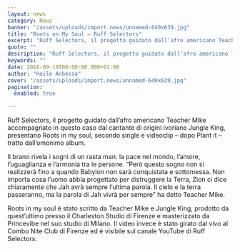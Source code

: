 ```yaml
---
layout: news
category: News
banner: "/assets/uploads/import.news/unnamed-640x639.jpg"
title: "Roots on My Soul – Ruff Selectors"
excerpt: "Ruff Selectors, il progetto guidato dall’afro americano Teacher Mike accompagnato in questo caso dal cantante di origini ivoriane Jungle King, presentano Roots in my soul, secondo single e videoclip – dopo Plant it – tratto dall’omonimo album. Il brano rivela i sogni di un rasta man: la pace nel mondo, l’amore, l’uguaglianza e l’armonia tra [&hellip"
quote: ""
description: "Ruff Selectors, il progetto guidato dall’afro americano Teacher Mike accompagnato in questo caso dal cantante di origini ivoriane Jungle King, presentano Roots in my soul, secondo single e videoclip – dopo Plant it – tratto dall’omonimo album. Il brano rivela i sogni di un rasta man: la pace nel mondo, l’amore, l’uguaglianza e l’armonia tra [&hellip"
keywords: ""
date: 2018-09-19T00:00:00.000+01:00
author: "Haile Anbessa"
cover: "/assets/uploads/import.news/unnamed-640x639.jpg"
pagination:
  enabled: true

---
```


Ruff Selectors, il progetto guidato dall’afro americano Teacher Mike accompagnato in questo caso dal cantante di origini ivoriane Jungle King, presentano Roots in my soul, secondo single e videoclip – dopo Plant it – tratto dall’omonimo album.

Il brano rivela i sogni di un rasta man: la pace nel mondo, l’amore, l’uguaglianza e l’armonia tra le persone. “Però questo sogno non si realizzerà fino a quando Babylon non sarà conquistata e sottomessa. Non importa cosa l’uomo abbia progettato per distruggere la Terra, Zion ci dice chiaramente che Jah avrà sempre l’ultima parola. Il cielo e la terra passeranno, ma la parola di Jah vivrà per sempre” ha detto Teacher Mike.

Roots in my soul è stato scritto da Teacher Mike e Jungle King, prodotto da quest’ultimo presso il Charleston Studio di Firenze e masterizzato da Princevibe nel suo studio di Milano. Il video invece è stato girato dal vivo al Combo Nite Club di Firenze ed è visibile sul canale YouTube di Ruff Selectors.